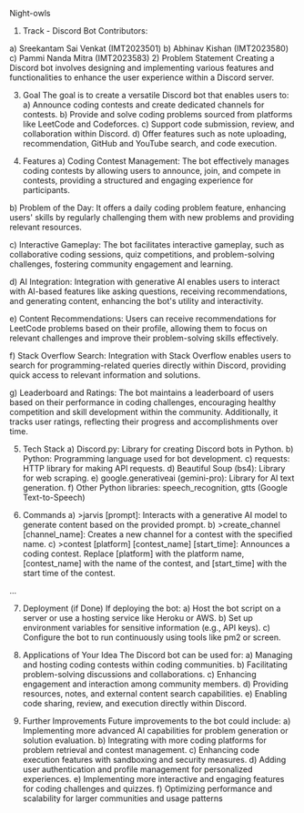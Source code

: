 Night-owls
1) Track - Discord Bot
Contributors:

a) Sreekantam Sai Venkat (IMT2023501)
b) Abhinav Kishan (IMT2023580)
c) Pammi Nanda Mitra (IMT2023583)
2) Problem Statement
Creating a Discord bot involves designing and implementing various features and functionalities to enhance the user experience within a Discord server.

3) Goal
The goal is to create a versatile Discord bot that enables users to:
a) Announce coding contests and create dedicated channels for contests.
b) Provide and solve coding problems sourced from platforms like LeetCode and Codeforces.
c) Support code submission, review, and collaboration within Discord.
d) Offer features such as note uploading, recommendation, GitHub and YouTube search, and code execution.

4) Features
a) Coding Contest Management:
The bot effectively manages coding contests by allowing users to announce, join, and compete in contests, providing a structured and engaging experience for participants.

b) Problem of the Day:
It offers a daily coding problem feature, enhancing users' skills by regularly challenging them with new problems and providing relevant resources.

c) Interactive Gameplay:
The bot facilitates interactive gameplay, such as collaborative coding sessions, quiz competitions, and problem-solving challenges, fostering community engagement and learning.

d) AI Integration:
Integration with generative AI enables users to interact with AI-based features like asking questions, receiving recommendations, and generating content, enhancing the bot's utility and interactivity.

e) Content Recommendations:
Users can receive recommendations for LeetCode problems based on their profile, allowing them to focus on relevant challenges and improve their problem-solving skills effectively.

f) Stack Overflow Search:
Integration with Stack Overflow enables users to search for programming-related queries directly within Discord, providing quick access to relevant information and solutions.

g) Leaderboard and Ratings:
The bot maintains a leaderboard of users based on their performance in coding challenges, encouraging healthy competition and skill development within the community. Additionally, it tracks user ratings, reflecting their progress and accomplishments over time.

5) Tech Stack
a) Discord.py: Library for creating Discord bots in Python.
b) Python: Programming language used for bot development.
c) requests: HTTP library for making API requests.
d) Beautiful Soup (bs4): Library for web scraping.
e) google.generativeai (gemini-pro): Library for AI text generation.
f) Other Python libraries: speech_recognition, gtts (Google Text-to-Speech)

6) Commands
a) >jarvis [prompt]: Interacts with a generative AI model to generate content based on the provided prompt.
b) >create_channel [channel_name]: Creates a new channel for a contest with the specified name.
c) >contest [platform] [contest_name] [start_time]: Announces a coding contest. Replace [platform] with the platform name, [contest_name] with the name of the contest, and [start_time] with the start time of the contest.

...

7) Deployment (if Done)
If deploying the bot:
a) Host the bot script on a server or use a hosting service like Heroku or AWS.
b) Set up environment variables for sensitive information (e.g., API keys).
c) Configure the bot to run continuously using tools like pm2 or screen.

8) Applications of Your Idea
The Discord bot can be used for:
a) Managing and hosting coding contests within coding communities.
b) Facilitating problem-solving discussions and collaborations.
c) Enhancing engagement and interaction among community members.
d) Providing resources, notes, and external content search capabilities.
e) Enabling code sharing, review, and execution directly within Discord.

9) Further Improvements
Future improvements to the bot could include:
a) Implementing more advanced AI capabilities for problem generation or solution evaluation.
b) Integrating with more coding platforms for problem retrieval and contest management.
c) Enhancing code execution features with sandboxing and security measures.
d) Adding user authentication and profile management for personalized experiences.
e) Implementing more interactive and engaging features for coding challenges and quizzes.
f) Optimizing performance and scalability for larger communities and usage patterns
